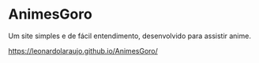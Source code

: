 # AnimesGoro
Um site simples e de fácil entendimento, desenvolvido para assistir anime.

https://leonardolaraujo.github.io/AnimesGoro/
